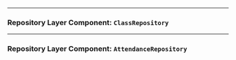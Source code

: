 

---
### Repository Layer Component: `ClassRepository`

---
### Repository Layer Component: `AttendanceRepository`
